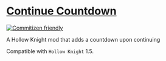 # [Continue Countdown](https://github.com/Clazex/HollowKnight.ContinueCountdown)

[![Commitizen friendly](https://img.shields.io/badge/commitizen-friendly-brightgreen.svg)](http://commitizen.github.io/cz-cli/)

A Hollow Knight mod that adds a countdown upon continuing

Compatible with `Hollow Knight` 1.5.
